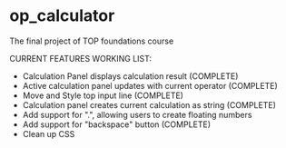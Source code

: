 # op_calculator
The final project of TOP foundations course

CURRENT FEATURES WORKING LIST:
- Calculation Panel displays calculation result (COMPLETE)
- Active calculation panel updates with current operator (COMPLETE)
- Move and Style top input line (COMPLETE)
- Calculation panel creates current calculation as string (COMPLETE)
- Add support for ".", allowing users to create floating numbers
- Add support for "backspace" button (COMPLETE)
- Clean up CSS
